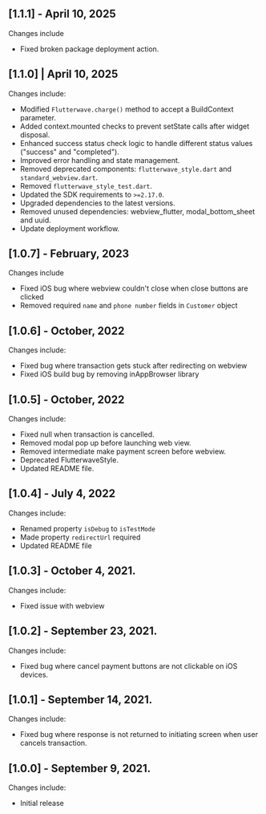 ## [1.1.1] - April 10, 2025

Changes include

- Fixed broken package deployment action.

## [1.1.0] | April 10, 2025

Changes include:

- Modified `Flutterwave.charge()` method to accept a BuildContext parameter.
- Added context.mounted checks to prevent setState calls after widget disposal.
- Enhanced success status check logic to handle different status values ("success" and "completed").
- Improved error handling and state management.
- Removed deprecated components: `flutterwave_style.dart` and `standard_webview.dart`.
- Removed `flutterwave_style_test.dart`.
- Updated the SDK requirements to `>=2.17.0`.
- Upgraded dependencies to the latest versions.
- Removed unused dependencies: webview_flutter, modal_bottom_sheet and uuid.
- Update deployment workflow.

## [1.0.7] - February, 2023

Changes include

- Fixed iOS bug where webview couldn't close when close buttons are clicked
- Removed required `name` and `phone number` fields in `Customer` object

## [1.0.6] - October, 2022

Changes include:

- Fixed bug where transaction gets stuck after redirecting on webview
- Fixed iOS build bug by removing inAppBrowser library

## [1.0.5] - October, 2022

Changes include:

- Fixed null when transaction is cancelled.
- Removed modal pop up before launching web view.
- Removed intermediate make payment screen before webview.
- Deprecated FlutterwaveStyle.
- Updated README file.

## [1.0.4] - July 4, 2022

Changes include:

- Renamed property `isDebug` to `isTestMode`
- Made property `redirectUrl` required
- Updated README file

## [1.0.3] - October 4, 2021.

Changes include:

- Fixed issue with webview

## [1.0.2] - September 23, 2021.

Changes include:

- Fixed bug where cancel payment buttons are not clickable on iOS devices.

## [1.0.1] - September 14, 2021.

Changes include:

- Fixed bug where response is not returned to initiating screen when user cancels transaction.

## [1.0.0] - September 9, 2021.

Changes include:

- Initial release
